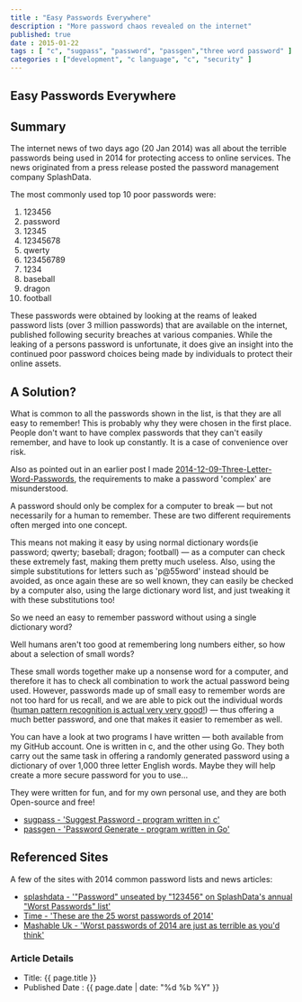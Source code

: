 ```yaml
---
title : "Easy Passwords Everywhere"
description : "More password chaos revealed on the internet"
published: true
date : 2015-01-22
tags : [ "c", "sugpass", "password", "passgen","three word password" ]
categories : ["development", "c language", "c", "security" ]
---
```

## Easy Passwords Everywhere

## Summary

The internet news of two days ago (20 Jan 2014) was all about the
terrible passwords being used in 2014 for protecting access to online
services. The news originated from a press release posted the password
management company SplashData.

The most commonly used top 10 poor passwords were:

1. 123456
2. password
3. 12345
4. 12345678
5. qwerty
6. 123456789
7. 1234
8. baseball
9. dragon
10. football

These passwords were obtained by looking at the reams of leaked
password lists (over 3 million passwords) that are available on the
internet, published following security breaches at various
companies. While the leaking of a persons password is unfortunate, it
does give an insight into the continued poor password choices being
made by individuals to protect their online assets.

## A Solution?

What is common to all the passwords shown in the list, is that they
are all easy to remember! This is probably why they were chosen in the
first place. People don't want to have complex passwords that they
can't easily remember, and have to look up constantly. It is a case of
convenience over risk.

Also as pointed out in an earlier post I made
[2014-12-09-Three-Letter-Word-Passwords](http://www.wiremoons.com/posts/2014-12-09-Three-Letter-Word-Passwords),
the requirements to make a password 'complex' are misunderstood.

A password should only be complex for a computer to break — but not
necessarily for a human to remember. These are two different
requirements often merged into one concept. 

This means not making it easy by using normal dictionary words(ie
password; qwerty; baseball; dragon; football) — as a computer can
check these extremely fast, making them pretty much useless. Also,
using the simple substitutions for letters such as 'p@55word' instead
should be avoided, as once again these are so well known, they can
easily be checked by a computer also, using the large dictionary word
list, and just tweaking it with these substitutions too!

So we need an easy to remember password without using a single dictionary
word?

Well humans aren't too good at remembering long numbers either, so how
about a selection of small words?

These small words together make up a nonsense word for a computer, and
therefore it has to check all combination to work the actual password
being used. However, passwords made up of small easy to remember words
are not too hard for us recall, and we are able to pick out the
individual words ([human pattern recognition is actual very very
good!](http://bigthink.com/endless-innovation/humans-are-the-worlds-best-pattern-recognition-machines-but-for-how-long))
— thus offering a much better password, and one that makes it easier
to remember as well.

You can have a look at two programs I have written —  both available from my GitHub account. 
One is written in c, and the other using Go. They both carry out the same 
task in offering a randomly generated password using a dictionary of over 1,000 three letter 
English words. Maybe they will help create a more secure password for you to use...  

They were written for fun, and for my own personal use, and they are both Open-source and free!

- [sugpass - 'Suggest Password - program written in c'](https://github.com/wiremoons/sugpass)
- [passgen - 'Password Generate - program written in Go'](https://github.com/wiremoons/passgen)


## Referenced Sites

A few of the sites with 2014 common password lists and news articles:

- [splashdata - '"Password" unseated by "123456" on SplashData's annual "Worst Passwords" list'](http://splashdata.com/press/worstpasswords2013.htm)
- [Time - 'These are the 25 worst passwords of 2014'](http://time.com/3672431/worst-passwords/)
- [Mashable Uk - 'Worst passwords of 2014 are just as terrible as you'd think'](http://mashable.com/2015/01/20/worst-passwords-of-2014/)


### Article Details

- Title: {{ page.title }}
- Published Date : {{ page.date | date: "%d %b %Y" }}


